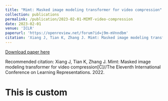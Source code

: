 ```yaml
---
title: "Mimt: Masked image modeling transformer for video compression"
collection: publications
permalink: /publication/2023-02-01-MIMT-video-compression
date: 2023-02-01
venue: 'ICLR'
paperurl: 'https://openreview.net/forum?id=j9m-mVnndbm'
citation: 'Xiang J, Tian K, Zhang J. Mimt: Masked image modeling transformer for video compression[C]//The Eleventh International Conference on Learning Representations. 2022.'
---
```


<a href='https://openreview.net/forum?id=j9m-mVnndbm'>Download paper here</a>

Recommended citation: Xiang J, Tian K, Zhang J. Mimt: Masked image modeling transformer for video compression[C]//The Eleventh International Conference on Learning Representations. 2022.

# This is custom